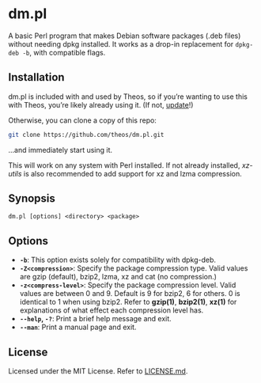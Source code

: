 # dm.pl
A basic Perl program that makes Debian software packages (.deb files) without needing dpkg installed. It works as a drop-in replacement for `dpkg-deb -b`, with compatible flags.

## Installation
dm.pl is included with and used by Theos, so if you’re wanting to use this with Theos, you’re likely already using it. (If not, [update](https://github.com/theos/theos/wiki/Installation#updating)!)

Otherwise, you can clone a copy of this repo:

```bash
git clone https://github.com/theos/dm.pl.git
```

…and immediately start using it.

This will work on any system with Perl installed. If not already installed, *xz-utils* is also recommended to add support for xz and lzma compression.

## Synopsis
```
dm.pl [options] <directory> <package>
```

## Options
* **`-b`**: This option exists solely for compatibility with dpkg-deb.
* **`-Z<compression>`**: Specify the package compression type. Valid values are gzip (default), bzip2, lzma, xz and cat (no compression.)
* **`-z<compress-level>`**: Specify the package compression level. Valid values are between 0 and 9. Default is 9 for bzip2, 6 for others. 0 is identical to 1 when using bzip2. Refer to **gzip(1)**, **bzip2(1)**, **xz(1)** for explanations of what effect each compression level has.
* **`--help`, `-?`**: Print a brief help message and exit.
* **`--man`**: Print a manual page and exit.

## License
Licensed under the MIT License. Refer to [LICENSE.md](LICENSE.md).
